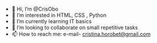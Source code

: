- 👋 Hi, I’m @CrisObo
- 👀 I’m interested in HTML, CSS , Python 
- 🌱 I’m currently learning IT basics 
- 💞️ I’m looking to collaborate on small repetitive tasks
- 📫 How to reach me: e-mail- cristina.horobet@gmail.com 

<!---
CrisObo/CrisObo is a ✨ special ✨ repository because its `README.md` (this file) appears on your GitHub profile.
You can click the Preview link to take a look at your changes.
--->
